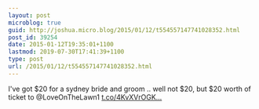 ```yaml
---
layout: post
microblog: true
guid: http://joshua.micro.blog/2015/01/12/t554557147741028352.html
post_id: 39254
date: 2015-01-12T19:35:01+1100
lastmod: 2019-07-30T17:41:39+1100
type: post
url: /2015/01/12/t554557147741028352.html
---
```

I've got $20 for a sydney bride and groom .. well not $20, but $20 worth of ticket to @LoveOnTheLawn1 [t.co/4KvXVrOGK...](http://t.co/4KvXVrOGKP)
